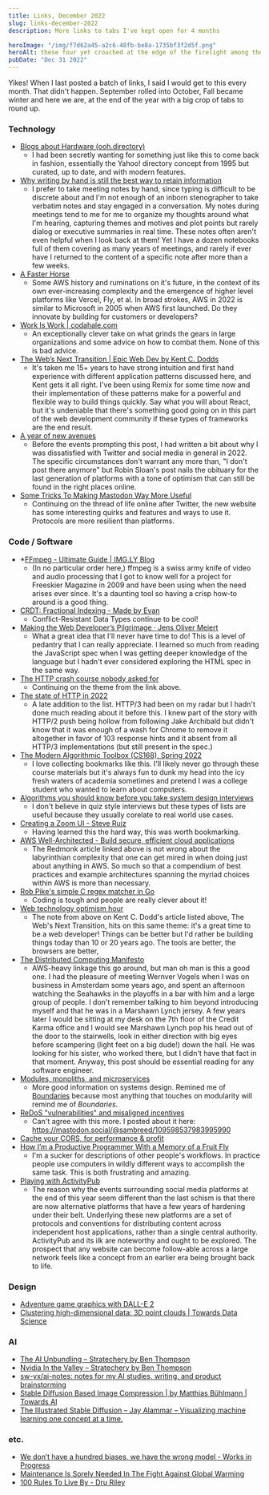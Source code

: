 ```yaml
---
title: Links, December 2022
slug: links-december-2022
description: More links to tabs I've kept open for 4 months

heroImage: "/img/f7d62a45-a2c6-48fb-be8a-1735bf3f2d5f.png"
heroAlt: these four yet crouched at the edge of the firelight among their strange chattels and watched how the ragged flames fled down the wind as if sucked by some maelstrom out there in the void - Stable Diffusion v1.5
pubDate: "Dec 31 2022"
---
```


Yikes! When I last posted a batch of links, I said I would get to this every month. That didn't happen. September rolled into October, Fall became winter and here we are, at the end of the year with a big crop of tabs to round up.

### Technology

* [Blogs about Hardware (ooh.directory)](https://ooh.directory/blogs/technology/hardware/)
	* I had been secretly wanting for something just like this to come back in fashion, essentially the Yahoo! directory concept from 1995 but curated, up to date, and with modern features.
* [Why writing by hand is still the best way to retain information](https://stackoverflow.blog/2022/11/23/why-writing-by-hand-is-still-the-best-way-to-retain-information/)
	* I prefer to take meeting notes by hand, since typing is difficult to be discrete about and I'm not enough of an inborn stenographer to take verbatim notes and stay engaged in a conversation. My notes during meetings tend to me for me to organize my thoughts around what I'm hearing, capturing themes and motives and plot points but rarely dialog or executive summaries in real time. These notes often aren't even helpful when I look back at them! Yet I have a dozen notebooks full of them covering as many years of meetings, and rarely if ever have I returned to the content of a specific note after more than a few weeks. 
* [A Faster Horse](https://redmonk.com/sogrady/2022/12/09/faster-horse/)
	* Some AWS history and ruminations on it's future, in the context of its own ever-increasing complexity and the emergence of higher level platforms like Vercel, Fly, et al. In broad strokes, AWS in 2022 is similar to Microsoft in 2005 when AWS first launched. Do they innovate by building for customers or developers?
*  [Work Is Work | codahale.com](https://codahale.com/work-is-work/)
	* An exceptionally clever take on what grinds the gears in large organizations and some advice on how to combat them. None of this is bad advice.
* [The Web’s Next Transition | Epic Web Dev by Kent C. Dodds](https://www.epicweb.dev/the-webs-next-transition)
	* It's taken me 15+ years to have strong intuition and first hand experience with different application patterns discussed here, and Kent gets it all right. I've been using Remix for some time now and their implementation of these patterns make for a powerful and flexible way to build things quickly. Say what you will about React, but it's undeniable that there's something good going on in this part of the web development community if these types of frameworks are the end result.
* [A year of new avenues](https://www.robinsloan.com/lab/new-avenues/)
	* Before the events prompting this post, I had written a bit about why I was dissatisfied with Twitter and social media in general in 2022. The specific circumstances don't warrant any more than, "I don't post there anymore" but Robin Sloan's post nails the obituary for the last generation of platforms with a tone of optimism that can still be found in the right places online.
* [Some Tricks To Making Mastodon Way More Useful](https://www.techdirt.com/2022/12/29/some-tricks-to-making-mastodon-way-more-useful/)
	* Continuing on the thread of life online after Twitter, the new website has some interesting quirks and features and ways to use it. Protocols are more resilient than platforms. 

### Code / Software

* *[FFmpeg - Ultimate Guide | IMG.LY Blog](https://img.ly/blog/ultimate-guide-to-ffmpeg/)
	* (In no particular order here,) ffmpeg is a swiss army knife of video and audio processing that I got to know well for a project for Freeskier Magazine in 2009 and have been using when the need arises ever since. It's a daunting tool so having a crisp how-to around is a good thing.
* [CRDT: Fractional Indexing - Made by Evan](https://madebyevan.com/algos/crdt-fractional-indexing/)
	* Conflict-Resistant Data Types continue to be cool!
* [Making the Web Developer’s Pilgrimage · Jens Oliver Meiert](https://meiert.com/en/blog/web-developer-pilgrimage/)
	* What a great idea that I'll never have time to do! This is a level of pedantry that I can really appreciate. I learned so much from reading the JavaScript spec when I was getting deeper knowledge of the language but I hadn't ever considered exploring the HTML spec in the same way. 
* [The HTTP crash course nobody asked for](https://fasterthanli.me/articles/the-http-crash-course-nobody-asked-for)
	* Continuing on the theme from the link above.
* [The state of HTTP in 2022](https://blog.cloudflare.com/the-state-of-http-in-2022/)
	* A late addition to the list. HTTP/3 had been on my radar but I hadn't done much reading about it before this. I knew part of the story with HTTP/2 push being hollow from following Jake Archibald but didn't know that it was enough of a wash for Chrome to remove it altogether in favor of 103 response hints and it absent from all HTTP/3 implementations (but still present in the spec.)
* [The Modern Algorithmic Toolbox (CS168), Spring 2022](https://web.stanford.edu/class/cs168/index.html)
	* I love collecting bookmarks like this. I'll likely never go through these course materials but it's always fun to dunk my head into the icy fresh waters of academia sometimes and pretend I was a college student who wanted to learn about computers.
* [Algorithms you should know before you take system design interviews](https://blog.bytebytego.com/p/algorithms-you-should-know-before?triedSigningIn=true)
	* I don't believe in quiz style interviews but these types of lists are useful because they usually corelate to real world use cases.
* [Creating a Zoom UI - Steve Ruiz](https://www.steveruiz.me/posts/zoom-ui)
	* Having learned this the hard way, this was worth bookmarking.
* [AWS Well-Architected - Build secure, efficient cloud applications](https://aws.amazon.com/architecture/well-architected/?wa-lens-whitepapers.sort-by=item.additionalFields.sortDate&wa-lens-whitepapers.sort-order=desc&awsm.page-wa-lens-whitepapers=1&wa-guidance-whitepapers.sort-by=item.additionalFields.sortDate&wa-guidance-whitepapers.sort-order=desc)
	* The Redmonk article linked above is not wrong about the labyrinthian complexity that one can get mired in when doing just about anything in AWS. So much so that a compendium of best practices and example architectures spanning the myriad choices within AWS is more than necessary.
* [Rob Pike's simple C regex matcher in Go](https://benhoyt.com/writings/rob-pike-regex/)
	* Coding is tough and people are really clever about it!
* [Web technology optimism hour](https://macwright.com/2022/11/18/optimism-updates.html)
	* The note from above on Kent C. Dodd's article listed above, The Web's Next Transition, hits on this same theme: it's a great time to be a web developer! Things can be better but I'd rather be building things today than 10 or 20 years ago. The tools are better, the browsers are better, 
* [The Distributed Computing Manifesto](https://www.allthingsdistributed.com/2022/11/amazon-1998-distributed-computing-manifesto.html)
	* AWS-heavy linkage this go around, but man oh man is this a good one. I had the pleasure of meeting Wernver Vogels when I was on business in Amsterdam some years ago, and spent an afternoon watching the Seahawks in the playoffs in a bar with him and a large group of people. I don't remember talking to him beyond introducing myself and that he was in a Marshawn Lynch jersey. A few years later I would be sitting at my desk on the 7th floor of the Credit Karma office and I would see Marshawn Lynch pop his head out of the door to the stairwells, look in either direction with big eyes before scampering (light feet on a big dude!) down the hall. He was looking for his sister, who worked there, but I didn't have that fact in that moment. Anyway, this post should be essential reading for any software engineer.
* [Modules, monoliths, and microservices](https://tailscale.com/blog/modules-monoliths-and-microservices/)
	* More good information on systems design. Remined me of [Boundaries](https://www.destroyallsoftware.com/talks/boundaries)  because most anything that touches on modularity will remind me of _Boundaries_. 
* [ReDoS "vulnerabilities" and misaligned incentives](https://blog.yossarian.net/2022/12/28/ReDoS-vulnerabilities-and-misaligned-incentives)
	* Can't agree with this more. I posted about it here: https://mastodon.social/@sambreed/109598537983995990
* [Cache your CORS, for performance & profit](https://httptoolkit.com/blog/cache-your-cors/)
* [How I’m a Productive Programmer With a Memory of a Fruit Fly](https://hynek.me/articles/productive-fruit-fly-programmer/)
	* I'm a sucker for descriptions of other people's workflows. In practice people use computers in wildly different ways to accomplish the same task. This is both frustrating and amazing.
* [Playing with ActivityPub](https://macwright.com/2022/12/09/activitypub.html)
	* The reason why the events surrounding social media platforms at the end of this year seem different than the last schism is that there are now alternative platforms that have a few years of hardening under their belt. Underlying these new platforms are a set of protocols and conventions for distributing content across independent host applications, rather than a single central authority. ActivityPub and its ilk are noteworthy and ought to be explored. The prospect that any website can become follow-able across a large network feels like a concept from an earlier era being brought back to life.

### Design

* [Adventure game graphics with DALL-E 2](https://hpjansson.org/blag/2022/08/16/adventure-game-graphics-with-dall-e-2/)
* [Clustering high-dimensional data: 3D point clouds | Towards Data Science](https://towardsdatascience.com/fundamentals-to-clustering-high-dimensional-data-3d-point-clouds-3196ee56f5da)

### AI

* [The AI Unbundling – Stratechery by Ben Thompson](https://stratechery.com/2022/the-ai-unbundling/)
* [Nvidia In the Valley – Stratechery by Ben Thompson](https://stratechery.com/2022/nvidia-in-the-valley/)
* [sw-yx/ai-notes: notes for my AI studies, writing, and product brainstorming](https://github.com/sw-yx/ai-notes/)
* [Stable Diffusion Based Image Compression | by Matthias Bühlmann | Towards AI](https://pub.towardsai.net/stable-diffusion-based-image-compresssion-6f1f0a399202)
* [The Illustrated Stable Diffusion – Jay Alammar – Visualizing machine learning one concept at a time.](https://jalammar.github.io/illustrated-stable-diffusion/)

### etc.
* [We don’t have a hundred biases, we have the wrong model - Works in Progress](https://www.worksinprogress.co/issue/biases-the-wrong-model/?utm_campaign=%22Securities%22%20by%20Lux%20Capital&utm_medium=email&utm_source=Revue%20newsletter)
* [Maintenance Is Sorely Needed In The Fight Against Global Warming](https://www.noemamag.com/the-disappearing-art-of-maintenance/?utm_campaign=%22Securities%22%20by%20Lux%20Capital&utm_medium=email&utm_source=Revue%20newsletter)
* [100 Rules To Live By - Dru Riley](https://druriley.com/100-rules-2020/)